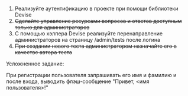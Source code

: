 1. Реализуйте аутентификацию в проекте при помощи библиотеки Devise
2. ~~Сделайте управление ресурсами вопросов и ответов доступным только для администраторов~~
3. С помощью хэлпера Devise реализуйте перенаправление администраторов на страницу /admin/tests после логина
4. ~~При создании нового теста администратором назначайте его в качестве автора теста~~

Усложненное задание:

При регистрации пользователя запрашивать его имя и фамилию и после входа, выводить флэш-сообщение "Привет, <имя пользователя>!"